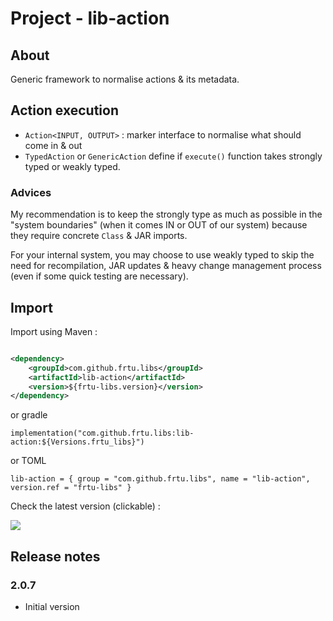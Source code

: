 # Project - lib-action

## About

Generic framework to normalise actions & its metadata.

## Action execution

* `Action<INPUT, OUTPUT>` : marker interface to normalise what should come in & out
* `TypedAction` or `GenericAction` define if `execute()` function takes strongly typed or weakly typed.

### Advices

My recommendation is to keep the strongly type as much as possible in the "system boundaries" (when it comes IN or OUT
of our system) because they require concrete `Class` & JAR imports.

For your internal system, you may choose to use weakly typed to skip the need for recompilation, JAR updates & heavy
change management process (even if some quick testing are necessary).

## Import

Import using Maven :

```XML

<dependency>
    <groupId>com.github.frtu.libs</groupId>
    <artifactId>lib-action</artifactId>
    <version>${frtu-libs.version}</version>
</dependency>
```

or gradle

```
implementation("com.github.frtu.libs:lib-action:${Versions.frtu_libs}")
```

or TOML

```
lib-action = { group = "com.github.frtu.libs", name = "lib-action", version.ref = "frtu-libs" }
```

Check the latest version (clickable) :

[<img src="https://img.shields.io/maven-central/v/com.github.frtu.libs/lib-action.svg?label=latest%20release%20:%20lib-action"/>](https://search.maven.org/#search%7Cga%7C1%7Ca%3A%22lib-utils%22+g%3A%22com.github.frtu.libs%22)

## Release notes

### 2.0.7

* Initial version
